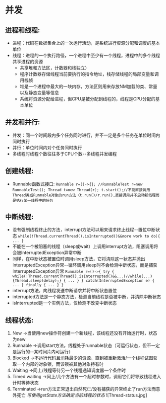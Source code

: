# 并发
## 进程和线程:
+ 进程：代码在数据集合上的一次运行活动，是系统进行资源分配和调度的基本单位
+ 线程：进程的一个执行路径，一个进程中至少有一个线程，进程中的多个线程共享进程的资源
	+ 共享堆和方法区，计数器和栈独立）
	+ 程序计数器存储线程当前要执行的指令地址，栈存储线程的局部变量和调用栈帧
	+ 堆是一个进程中最大的一块内存，方法区则用来存放NM加载的类、常量以及静态变量等信息
	+ 系统将资源分配给进程，但CPU是被分配到线程的，线程是CPU分配的基本单位
## 并发和并行:
+ 并发：同一个时间段内多个任务同时进行，并不一定是多个任务在单位时间内同时执行
+ 并行：单位时间内对个任务同时执行
+ 多线程时线程个数往往多于CPU个数--多线程并发编程
## 创建线程:
+ Runnable函数式接口:
		```
			Runnable r=()->{}; //RunnableTest r=new RunnableTest();
			Thread t=new Thread(r);
			t.start();//不能直接调用Thread类或Runnable对象的run方法（t.run()/r.run(),直接调用并不启动新线程而是执行某一线程中的任务
		```
## 中断线程:
+ 没有强制线程终止的方法，interrupt方法可以用来请求终止线程--置位中断状态
		```
			while(!Thread.currentThread().isInterrupted()&&more work to do){
				...
			}
		```
+ 不能在一个被阻塞的线程（sleep或wait）上调用interrupt方法，阻塞调用将会被InterruptedException异常中断
+ 同样，在中断状态被置位时调用sleep方法，它将清除这一状态并抛出InterruptedException异常--循环调用sleep时不会检测中断状态，而是捕获InterruptedException异常
		```
			Runnable r=()->{
			try
			{
				while(!Thread.currentThread().isInterrupted()&&...)//while(...){Thread.sleep(delay);}
				{
					...
				}
			}
			catch(InterruptedException e)
			{
				...
			}
			finally
			{
				...
			}
		}
		```
+ interrupt方法，向线程发送中断请求并将中断状态置位
+ interrupted方法是一个静态方法，检测当前线程是否被中断，并清除中断状态
+ isInterrupted是一个实例方法，仅检测不改变中断状态
## 线程状态:
1. New ->当使用new操作符创建一个新线程，该线程还没有开始运行时，状态为new
2. Runnable ->调用start方法，线程处于runnable状态（可运行状态，但不一定是运行的--某时间片内可运行）
3. Blocked ->不运行代码且消耗最少的资源，直到被重新激活/一个线程试图获取一个内部的对象锁，而该锁被其他对象持有时
4. Waiting ->同上/线程等待另一个线程通知调度器一个条件时
5. Timed waiting ->同上/几个方法有一个超时参数时，调用它们将导致线程进入计时等待状态
6. Terminated ->run方法正常退出自然死亡/没有捕获的异常终止了run方法而意外死亡
*可使用getState方法确定当前线程的状态*
![Thread-status.jpg]

